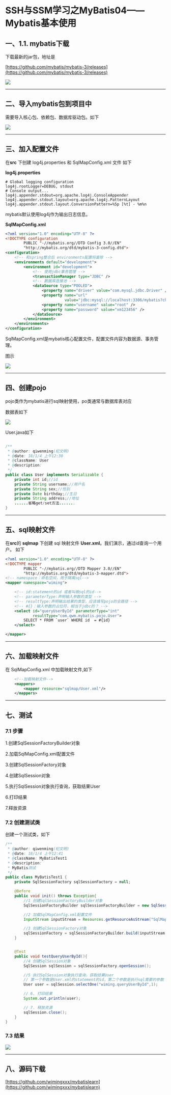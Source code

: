 
# SSH与SSM学习之MyBatis04——Mybatis基本使用


## 一、1.1.	mybatis下载下载最新的jar包，地址是
[https://github.com/mybatis/mybatis-3/releases](https://github.com/mybatis/mybatis-3/releases)


![](../image/04/1.png)



---

## 二、导入mybatis包到项目中

需要导入核心包、依赖包、数据库驱动包。如下

![](../image/04/2.png)



---

## 三、加入配置文件

在**src** 下创建 log4j.properties 和 SqlMapConfig.xml 文件
如下

**log4j.properties**

```
# Global logging configuration
log4j.rootLogger=DEBUG, stdout
# Console output...
log4j.appender.stdout=org.apache.log4j.ConsoleAppender
log4j.appender.stdout.layout=org.apache.log4j.PatternLayout
log4j.appender.stdout.layout.ConversionPattern=%5p [%t] - %m%n
```

mybatis默认使用log4j作为输出日志信息。


**SqlMapConfig.xml**

```xml
<?xml version="1.0" encoding="UTF-8" ?>
<!DOCTYPE configuration
        PUBLIC "-//mybatis.org//DTD Config 3.0//EN"
        "http://mybatis.org/dtd/mybatis-3-config.dtd">
<configuration>
    <!-- 和spring整合后 environments配置将废除 -->
    <environments default="development">
        <environment id="development">
            <!-- 使用jdbc事务管理 -->
            <transactionManager type="JDBC" />
            <!-- 数据库连接池 -->
            <dataSource type="POOLED">
                <property name="driver" value="com.mysql.jdbc.Driver" />
                <property name="url"
                          value="jdbc:mysql://localhost:3306/mybatis?characterEncoding=utf-8" />
                <property name="username" value="root" />
                <property name="password" value="xm123456" />
            </dataSource>
        </environment>
    </environments>
</configuration>
```

SqlMapConfig.xml是mybatis核心配置文件，配置文件内容为数据源、事务管理。图示
![](../image/04/3.png)


---

## 四、创建pojo

pojo类作为mybatis进行sql映射使用，po类通常与数据库表对应

数据表如下

![](../image/04/4.png)

User.java如下

```java

/**
 * @author: qiwenming(杞文明)
 * @date: 18/1/4 上午12:30
 * @className: User
 * @description:
 */
public class User implements Serializable {
    private int id;//id
    private String username;//用户名
    private String sex;//性别
    private Date birthday;//生日
    private String address;//地址
    ......省略get/set方法.......
}       

```

---

## 五、sql映射文件

在**src**的 **sqlmap** 下创建 sql 映射文件 **User.xml**。我们演示，通过id查询一个用户。
如下

```xml
<?xml version="1.0" encoding="UTF-8" ?>
<!DOCTYPE mapper
        PUBLIC "-//mybatis.org//DTD Mapper 3.0//EN"
        "http://mybatis.org/dtd/mybatis-3-mapper.dtd">
<!-- namespace：命名空间，用于隔离sql-->
<mapper namespace="wiming">

    <!-- id:statement的id 或者叫做sql的id-->
    <!-- parameterType:声明输入参数的类型 -->
    <!-- resultType:声明输出结果的类型，应该填写pojo的全路径 -->
    <!-- #{}：输入参数的占位符，相当于jdbc的？ -->
    <select id="queryUserById" parameterType="int"
            resultType="com.qwm.mybatis.pojo.User">
        SELECT * FROM `user` WHERE id  = #{id}
    </select>

</mapper>

```

---

## 六、加载映射文件

在 SqlMapConfig.xml 中加载映射文件,如下

```xml
    <!--加载映射文件-->
    <mappers>
        <mapper resource="sqlmap/User.xml"/>
    </mappers>
```


---

## 七、测试

### 7.1 步骤

 1.创建SqlSessionFactoryBuilder对象
  2.加载SqlMapConfig.xml配置文件
  3.创建SqlSessionFactory对象
  4.创建SqlSession对象
  5.执行SqlSession对象执行查询，获取结果User
  6.打印结果
  7.释放资源


### 7.2 创建测试类

创建一个测试类，如下

```java
/**
 * @author: qiwenming(杞文明)
 * @date: 18/1/4 上午12:41
 * @className: MyBatisTest1
 * @description:
 * MyBatis测试
 */
public class MyBatisTest1 {
    private SqlSessionFactory sqlSessionFactory = null;

    @Before
    public void init() throws Exception{
        //1 创建SqlSessionFactoryBuilder对象
        SqlSessionFactoryBuilder sqlSessionFactoryBuilder = new SqlSessionFactoryBuilder();

        //2 加载SqlMapConfig.xml配置文件
        InputStream inputStream = Resources.getResourceAsStream("SqlMapConfig.xml");

        //3 创建SqlSessionFactory对象
        sqlSessionFactory = sqlSessionFactoryBuilder.build(inputStream);
    }


    @Test
    public void testQueryUserById(){
        //4 创建SqlSession对象
        SqlSession sqlSession = sqlSessionFactory.openSession();

        //5 执行SqlSession对象执行查询，获取结果User
        // 第一个参数是User.xml的statement的id，第二个参数是执行sql需要的参数
        User user = sqlSession.selectOne("wiming.queryUserById",1);

        // 6. 打印结果
        System.out.println(user);

        // 7. 释放资源
        sqlSession.close();
    }
}

```

### 7.3 结果

![](../image/04/5.png)


---

## 八、源码下载

[https://github.com/wimingxxx/mybatislearn](https://github.com/wimingxxx/mybatislearn)





